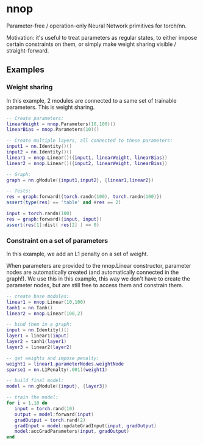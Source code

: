 # nnop

Parameter-free / operation-only Neural Network primitives
for torch/nn.

Motivation: it's useful to treat parameters as regular states,
to either impose certain constraints on them, or simply
make weight sharing visible / straight-forward.

## Examples

### Weight sharing

In this example, 2 modules are connected to a same set of trainable
parameters. This is weight sharing.

```lua
-- Create parameters:
linearWeight = nnop.Parameters(10,100)()
linearBias = nnop.Parameters(10)()

-- Create multiple layers, all connected to these parameters:
input1 = nn.Identity()()
input2 = nn.Identity()()
linear1 = nnop.Linear()({input1, linearWeight, linearBias})
linear2 = nnop.Linear()({input2, linearWeight, linearBias})

-- Graph:
graph = nn.gModule({input1,input2}, {linear1,linear2})

-- Tests:
res = graph:forward({torch.randn(100), torch.randn(100)})
assert(type(res) == 'table' and #res == 2)

input = torch.randn(100)
res = graph:forward({input, input})
assert(res[1]:dist( res[2] ) == 0)
```

### Constraint on a set of parameters

In this example, we add an L1 penalty on a set of weight.

When parameters are provided to the nnop.Linear constructor,
parameter nodes are automatically created (and automatically
connected in the graph!). We use this in this example, this
way we don't have to create the parameter nodes, but are still
free to access them and constrain them.

```lua
-- create base modules:
linear1 = nnop.Linear(10,100)
tanh1 = nn.Tanh()
linear2 = nnop.Linear(100,2)

-- bind them in a graph:
input = nn.Identity()()
layer1 = linear1(input)
layer2 = tanh1(layer1)
layer3 = linear2(layer2)

-- get weights and impose penalty:
weight1 = linear1.parameterNodes.weightNode
sparse1 = nn.L1Penalty(.001)(weight1)

-- build final model:
model = nn.gModule({input}, {layer3})

-- train the model:
for i = 1,10 do
   input = torch.rand(10)
   output = model:forward(input)
   gradOutput = torch.rand(2)
   gradInput = model:updateGradInput(input, gradOutput)
   model:accGradParameters(input, gradOutput)
end
```
